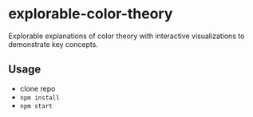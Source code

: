 # explorable-color-theory

Explorable explanations of color theory with interactive visualizations to demonstrate key concepts.


## Usage

* clone repo
* `npm install`
* `npm start`

